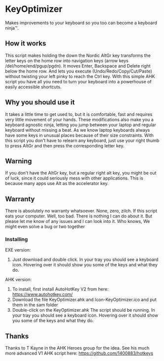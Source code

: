 # KeyOptimizer
Makes improvements to your keyboard so you too can become a keyboard ninja™.

## How it works
This script makes holding the down the Nordic AltGr key transforms the letter keys on the home row into navigation keys (arrow keys /del/home/end/pgup/pgdn). It moves Enter, Backspace and Delete right below the home row. And lets you execute (Undo/Redo/Copy/Cut/Paste) without twisting your left pinky to reach the Ctrl key. With this simple AHK script you have all you need to turn your keyboard into a powerhouse of easily accessible shortcuts.

## Why you should use it
It takes a little time to get used to, but it is comfortable, fast and requires very little movement of your hands. These modifications also make you a keyboard agnostic ninja, letting you jump between your laptop and regular keyboard without missing a beat. As we know laptop keyboards always have some keys in unusual places because of their size constraints. With this script you don't have to relearn any keyboard, just use your right thumb to press AltGr and then press the corresponding letter key.

## Warning
If you don't have the AltGr key, but a regular right alt key, you might be out of luck, since it could seriously mess with other applications. This is because many apps use Alt as the accelerator key.

## Warranty
There is absolutely no warranty whatsoever. None, zero, zilch. If this script eats your computer. Well, too bad. There is nothing I can do about it. But please let me know of any issues and I can look into it. Who knows, We might even solve a bug or two together

### Installing
EXE version:
1. Just download and double click. In your tray you should see a keyboard icon. Hovering over it should show you some of the keys and what they do.

AHK version:
1. To install, first install AutoHotKey V2 from here: https://www.autohotkey.com/
2. Download the file KeyOptimizer.ahk and Icon-KeyOptimizer.ico and put them in the sam folder
3. Double-click on the KeyOptimizer.ahk The script should be running. In your tray you should see a keyboard icon. Hovering over it should show you some of the keys and what they do.

## Thanks
Thanks to T Kayne in the AHK Heroes group for the idea. See his much more advanced V1 AHK script here: https://github.com/1400883/hotkeys
